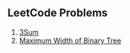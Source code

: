 ## LeetCode Problems
1. [3Sum](leetcode/3sum.md)
1. [Maximum Width of Binary Tree](leetcode/maximumwidthofBT.md)
